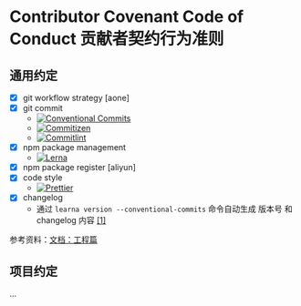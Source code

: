 # Contributor Covenant Code of Conduct 贡献者契约行为准则

## 通用约定

- [x] git workflow strategy [aone]
- [x] git commit 
  - [![Conventional Commits](https://img.shields.io/badge/conventional_commits-1.0.0-yellow.svg)](https://conventionalcommits.org) 
  - [![Commitizen](https://img.shields.io/badge/commitizen-friendly-green.svg)](https://commitizen.github.io/cz-cli/)
  - [![Commitlint](https://img.shields.io/badge/commitlint-friendly-blue.svg)](https://conventional-changelog.github.io/commitlint)
- [x] npm package management
  - [![Lerna](https://img.shields.io/badge/maintained_with-lerna-red.svg)](https://lernajs.io/)
- [x] npm package register [aliyun]
- [x] code style
  - [![Prettier](https://img.shields.io/badge/code_style-prettier-ff69b4.svg)](https://github.com/prettier/prettier)
- [x] changelog
  - 通过 `learna version --conventional-commits`  命令自动生成 版本号 和 changelog 内容 [[1]](https://github.com/lerna/lerna/tree/514bc57a53232adb90a2bb4b03e1c08d709997ea/commands/version#--conventional-commits)


参考资料：[文档：工程篇](https://www.yuque.com/docs/share/848b903d-1775-4ad9-9499-bf1b6fd9d24e)

## 项目约定

...

